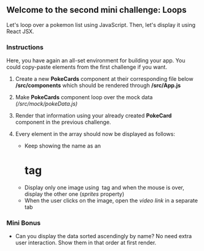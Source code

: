 ## Welcome to the second mini challenge: Loops

Let's loop over a pokemon list using JavaScript. Then, let's display it using React JSX.

### Instructions

Here, you have again an all-set environment for building your app. You could copy-paste elements from the first challenge if you want.

1. Create a new **PokeCards** component at their corresponding file below **/src/components** which should be rendered through **/src/App.js**
2. Make **PokeCards** component loop over the mock data _(/src/mock/pokeData.js)_
3. Render that information using your already created **PokeCard** component in the previous challenge.
4. Every element in the array should now be displayed as follows:

   - Keep showing the name as an _<h1>_ tag
   - Display only one image using _<img>_ tag and when the mouse is over, display the other one (_sprites_ property)
   - When the user clicks on the image, open the _video link_ in a separate tab

### Mini Bonus

- Can you display the data sorted ascendingly by name? No need extra user interaction. Show them in that order at first render.
